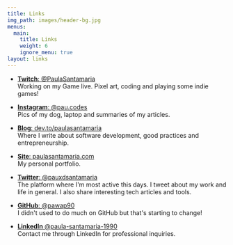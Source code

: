 ```yaml
---
title: Links
img_path: images/header-bg.jpg
menus:
  main:
    title: Links
    weight: 6
    ignore_menu: true
layout: links
---
```

- [**Twitch**: @PaulaSantamaria](https://www.twitch.tv/paulasantamaria) <br/>Working on my Game live. Pixel art, coding and playing some indie games!

- [**Instagram**: @pau.codes](https://instagram.com/pau.codes) <br/>Pics of my dog, laptop and summaries of my articles.

- [**Blog**: dev.to/paulasantamaria](https://dev.to/paulasantamaria/)  <br/>Where I write about software development, good practices and entrepreneurship.

- [**Site**: paulasantamaria.com](https://paulasantamaria.com/)  <br/>My personal portfolio.

- [**Twitter**: @pauxdsantamaria](https://twitter.com/pauxdsantamaria/) <br/>The platform where I'm most active this days. I tweet about my work and life in general. I also share interesting tech articles and tools.

- [**GitHub**: @pawap90](https://github.com/pawap90/) <br/>I didn't used to do much on GitHub but that's starting to change!

- [**LinkedIn** @paula-santamaria-1990](https://www.linkedin.com/in/paula-santamaria-1990/?locale=en_US) <br/>Contact me through LinkedIn for professional inquiries.


